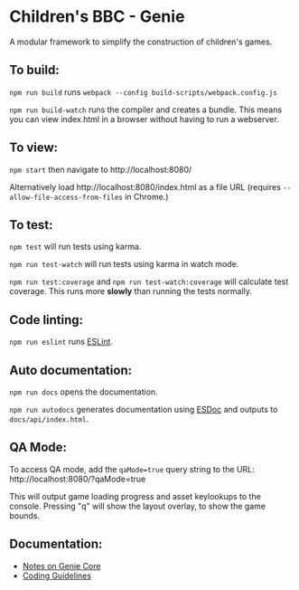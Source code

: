 # Children's BBC - Genie

A modular framework to simplify the construction of children's games.

## To build:

`npm run build` runs `webpack --config build-scripts/webpack.config.js`

`npm run build-watch` runs the compiler and creates a bundle. This means you can view index.html in a browser without having to run a webserver.

## To view:

`npm start` then navigate to http://localhost:8080/

Alternatively load http://localhost:8080/index.html as a file URL (requires `--allow-file-access-from-files` in Chrome.)

## To test:

`npm test` will run tests using karma.

`npm run test-watch` will run tests using karma in watch mode.

`npm run test:coverage` and `npm run test-watch:coverage` will calculate test coverage. This runs more **slowly** than running the tests normally.

## Code linting:

`npm run eslint` runs [ESLint](https://eslint.org/).

## Auto documentation:

`npm run docs` opens the documentation.

`npm run autodocs` generates documentation using [ESDoc](https://esdoc.org/) and outputs to `docs/api/index.html`.

## QA Mode:

To access QA mode, add the `qaMode=true` query string to the URL: http://localhost:8080/?qaMode=true

This will output game loading progress and asset keylookups to the console. Pressing "q" will show the layout overlay, to show the game bounds.

## Documentation:

*   [Notes on Genie Core](https://github.com/bbc/childrens-games-genie/blob/master/docs/notes-on-genie-core.md)
*   [Coding Guidelines](https://github.com/bbc/childrens-games-genie/blob/master/docs/coding-guidelines.md)
